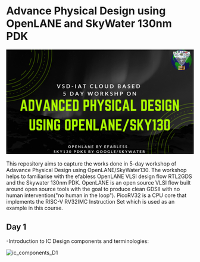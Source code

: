 # **Advance Physical Design using OpenLANE and SkyWater 130nm PDK**

![vsd_iat](images/vsd_iat.png)

This repository aims to capture the works done in 5-day workshop of Adavance Physical Design using OpenLANE/SkyWater130. The workshop helps to familiarise with the efabless OpenLANE VLSI design flow RTL2GDS and the Skywater 130nm PDK. OpenLANE is an open source VLSI flow built around open source tools with the goal to produce clean GDSII with no human intervention("no human in the loop"). PicoRV32 is a CPU core that implements the RISC-V RV32IMC Instruction Set which is used as an example in this course.

## **Day 1**
-Introduction to IC Design components and terminologies:

![ic_components_D1](images/ic_components_D1)
    
